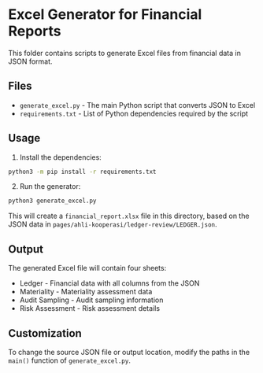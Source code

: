 # Excel Generator for Financial Reports

This folder contains scripts to generate Excel files from financial data in JSON format.

## Files

- `generate_excel.py` - The main Python script that converts JSON to Excel
- `requirements.txt` - List of Python dependencies required by the script

## Usage

1. Install the dependencies:
```bash
python3 -m pip install -r requirements.txt
```

2. Run the generator:
```bash
python3 generate_excel.py
```

This will create a `financial_report.xlsx` file in this directory, based on the JSON data in `pages/ahli-kooperasi/ledger-review/LEDGER.json`.

## Output

The generated Excel file will contain four sheets:
- Ledger - Financial data with all columns from the JSON
- Materiality - Materiality assessment data
- Audit Sampling - Audit sampling information
- Risk Assessment - Risk assessment details

## Customization

To change the source JSON file or output location, modify the paths in the `main()` function of `generate_excel.py`. 